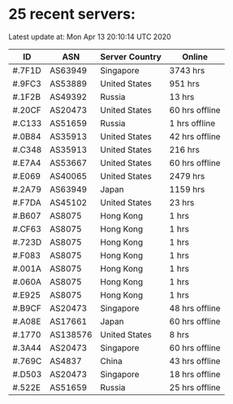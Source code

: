 # 25 recent servers:

Latest update at: Mon Apr 13 20:10:14 UTC 2020

| ID | ASN | Server Country | Online |
| -- | --- | -------------- | ------ |
| #.7F1D | AS63949 | Singapore | 3743 hrs |
| #.9FC3 | AS53889 | United States | 951 hrs |
| #.1F2B | AS49392 | Russia | 13 hrs |
| #.20CF | AS20473 | United States | 60 hrs offline |
| #.C133 | AS51659 | Russia | 1 hrs offline |
| #.0B84 | AS35913 | United States | 42 hrs offline |
| #.C348 | AS35913 | United States | 216 hrs |
| #.E7A4 | AS53667 | United States | 60 hrs offline |
| #.E069 | AS40065 | United States | 2479 hrs |
| #.2A79 | AS63949 | Japan | 1159 hrs |
| #.F7DA | AS45102 | United States | 23 hrs |
| #.B607 | AS8075 | Hong Kong | 1 hrs |
| #.CF63 | AS8075 | Hong Kong | 1 hrs |
| #.723D | AS8075 | Hong Kong | 1 hrs |
| #.F083 | AS8075 | Hong Kong | 1 hrs |
| #.001A | AS8075 | Hong Kong | 1 hrs |
| #.060A | AS8075 | Hong Kong | 1 hrs |
| #.E925 | AS8075 | Hong Kong | 1 hrs |
| #.B9CF | AS20473 | Singapore | 48 hrs offline |
| #.A08E | AS17661 | Japan | 60 hrs offline |
| #.1770 | AS138576 | United States | 8 hrs |
| #.3A44 | AS20473 | Singapore | 60 hrs offline |
| #.769C | AS4837 | China | 43 hrs offline |
| #.D503 | AS20473 | Singapore | 18 hrs offline |
| #.522E | AS51659 | Russia | 25 hrs offline |

